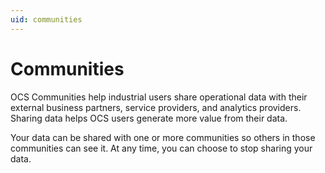 ```yaml
---
uid: communities
---
```


# Communities

OCS Communities help industrial users share operational data with their external business partners, service providers, and analytics providers. Sharing data helps OCS users generate more value from their data.

Your data can be shared with one or more communities so others in those communities can see it. At any time, you can choose to stop sharing your data.
 <!-- add link to sharing procedure?>

To use OCS Communities, you must be assigned to one or more [roles that grant permissions](xref:communityroles) allowing you to use and manage a community.

MORE OVERVIEW MATERIAL TO BE DEVELOPED HERE

Some random scenarios

- share data with users (such as contractors) without bringing them inside your corporate firewall
- helps prevent rogue data sharing (such as passed-around Excel spreadsheets)
- share data with customers so they can feel assured they are getting what they paid for (for example Dominion Power generation)
- share data without being onsite, necessary in a COVID world
